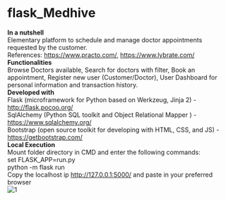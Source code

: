 # flask_Medhive
<b>In a nutshell</b><br>
Elementary platform to schedule and manage doctor appointments requested by the customer.<br>
References: https://www.practo.com/, https://www.lybrate.com/ <br>
<b>Functionalities</b><br>
Browse Doctors available, Search for doctors with filter, Book an appointment, Register new user (Customer/Doctor), User Dashboard for personal information and transaction history.<br> 
<b>Developed with</b><br>
Flask (microframework for Python based on Werkzeug, Jinja 2) - http://flask.pocoo.org/ <br>
SqlAlchemy (Python SQL toolkit and Object Relational Mapper ) - https://www.sqlalchemy.org/<br>
Bootstrap (open source toolkit for developing with HTML, CSS, and JS) - https://getbootstrap.com/<br>
<b>Local Execution</b><br> 
Mount folder directory in CMD and enter the following commands:<br>
set FLASK_APP=run.py  
python -m flask run  
Copy the localhost ip http://127.0.0.1:5000/ and paste in your preferred browser<br>
![1](https://user-images.githubusercontent.com/42547162/47307163-fa98a880-d64b-11e8-8df3-f635956130a1.PNG)
